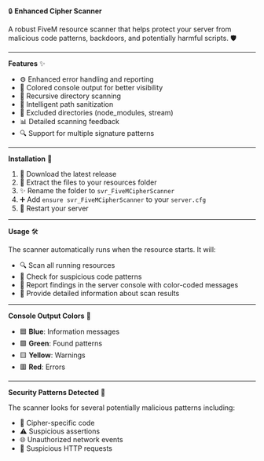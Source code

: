 🔒 **Enhanced Cipher Scanner**

A robust FiveM resource scanner that helps protect your server from malicious code patterns, backdoors, and potentially harmful scripts. 🛡️

---

**Features** ✨

- ⚙️ Enhanced error handling and reporting
- 🌈 Colored console output for better visibility
- 🔄 Recursive directory scanning
- 🛑 Intelligent path sanitization
- 🚫 Excluded directories (node_modules, stream)
- 📊 Detailed scanning feedback
- 🔍 Support for multiple signature patterns

---

**Installation** 📝

1. 🔽 Download the latest release
2. 📂 Extract the files to your resources folder
3. ✨ Rename the folder to `svr_FiveMCipherScanner`
4. ➕ Add `ensure svr_FiveMCipherScanner` to your `server.cfg`
5. 🔄 Restart your server

---

**Usage** 🛠️

The scanner automatically runs when the resource starts. It will:

- 🔍 Scan all running resources
- 🧐 Check for suspicious code patterns
- 📢 Report findings in the server console with color-coded messages
- 📑 Provide detailed information about scan results

---

**Console Output Colors** 🎨

- 🟦 **Blue**: Information messages
- 🟩 **Green**: Found patterns
- 🟨 **Yellow**: Warnings
- 🟥 **Red**: Errors

---

**Security Patterns Detected** 🚨

The scanner looks for several potentially malicious patterns including:

- 🔐 Cipher-specific code
- ⚠️ Suspicious assertions
- 🌐 Unauthorized network events
- 🚨 Suspicious HTTP requests
